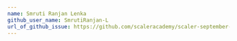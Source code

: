 ```yaml
---
name: Smruti Ranjan Lenka
github_user_name: SmrutiRanjan-L
url_of_github_issue: https://github.com/scaleracademy/scaler-september-open-source-challenge/issues/203
---
```

